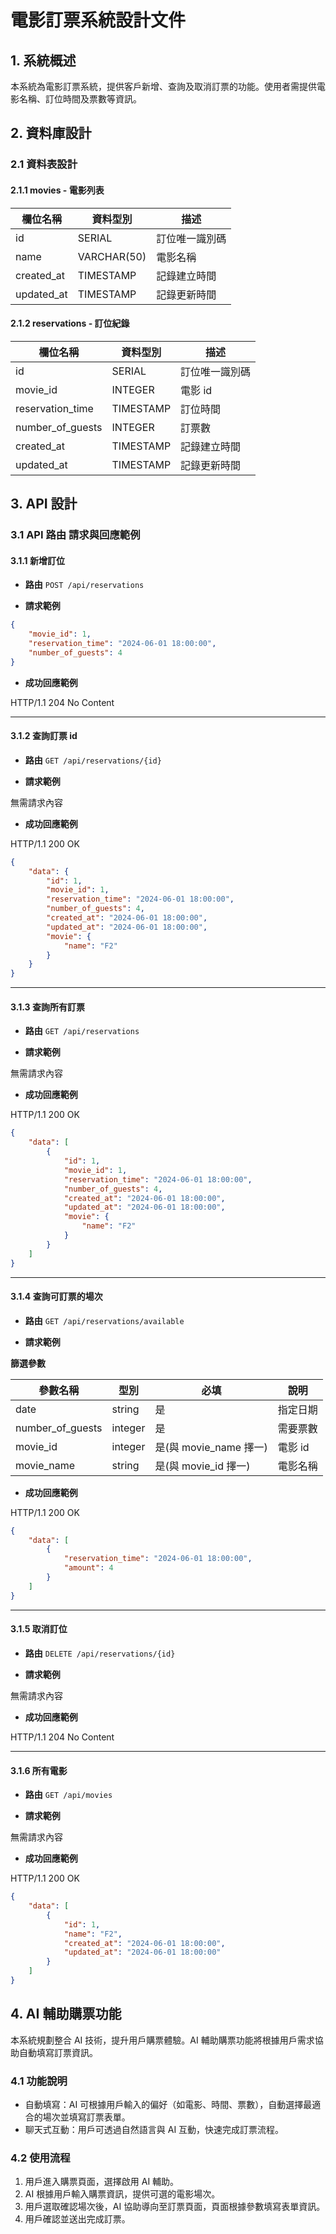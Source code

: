 # 電影訂票系統設計文件

## 1. 系統概述

本系統為電影訂票系統，提供客戶新增、查詢及取消訂票的功能。使用者需提供電影名稱、訂位時間及票數等資訊。

## 2. 資料庫設計

### 2.1 資料表設計

#### 2.1.1 movies - 電影列表

| 欄位名稱   | 資料型別    | 描述           |
| ---------- | ----------- | -------------- |
| id         | SERIAL      | 訂位唯一識別碼 |
| name       | VARCHAR(50) | 電影名稱       |
| created_at | TIMESTAMP   | 記錄建立時間   |
| updated_at | TIMESTAMP   | 記錄更新時間   |

#### 2.1.2 reservations - 訂位紀錄

| 欄位名稱         | 資料型別  | 描述           |
| ---------------- | --------- | -------------- |
| id               | SERIAL    | 訂位唯一識別碼 |
| movie_id         | INTEGER   | 電影 id        |
| reservation_time | TIMESTAMP | 訂位時間       |
| number_of_guests | INTEGER   | 訂票數         |
| created_at       | TIMESTAMP | 記錄建立時間   |
| updated_at       | TIMESTAMP | 記錄更新時間   |

## 3. API 設計

### 3.1 API 路由 請求與回應範例

#### 3.1.1 新增訂位

-   **路由**
    `POST /api/reservations`

-   **請求範例**

```json
{
    "movie_id": 1,
    "reservation_time": "2024-06-01 18:00:00",
    "number_of_guests": 4
}
```

-   **成功回應範例**

HTTP/1.1 204 No Content

---

#### 3.1.2 查詢訂票 id

-   **路由**
    `GET /api/reservations/{id}`

-   **請求範例**

無需請求內容

-   **成功回應範例**

HTTP/1.1 200 OK

```json
{
    "data": {
        "id": 1,
        "movie_id": 1,
        "reservation_time": "2024-06-01 18:00:00",
        "number_of_guests": 4,
        "created_at": "2024-06-01 18:00:00",
        "updated_at": "2024-06-01 18:00:00",
        "movie": {
            "name": "F2"
        }
    }
}
```

---

#### 3.1.3 查詢所有訂票

-   **路由**
    `GET /api/reservations`

-   **請求範例**

無需請求內容

-   **成功回應範例**

HTTP/1.1 200 OK

```json
{
    "data": [
        {
            "id": 1,
            "movie_id": 1,
            "reservation_time": "2024-06-01 18:00:00",
            "number_of_guests": 4,
            "created_at": "2024-06-01 18:00:00",
            "updated_at": "2024-06-01 18:00:00",
            "movie": {
                "name": "F2"
            }
        }
    ]
}
```

---

#### 3.1.4 查詢可訂票的場次

-   **路由**
    `GET /api/reservations/available`

-   **請求範例**

**篩選參數**

| 參數名稱         | 型別    | 必填                   | 說明     |
| ---------------- | ------- | ---------------------- | -------- |
| date             | string  | 是                     | 指定日期 |
| number_of_guests | integer | 是                     | 需要票數 |
| movie_id         | integer | 是(與 movie_name 擇一) | 電影 id  |
| movie_name       | string  | 是(與 movie_id 擇一)   | 電影名稱 |

-   **成功回應範例**

HTTP/1.1 200 OK

```json
{
    "data": [
        {
            "reservation_time": "2024-06-01 18:00:00",
            "amount": 4
        }
    ]
}
```

---

#### 3.1.5 取消訂位

-   **路由**
    `DELETE /api/reservations/{id}`

-   **請求範例**

無需請求內容

-   **成功回應範例**

HTTP/1.1 204 No Content

---

#### 3.1.6 所有電影

-   **路由**
    `GET /api/movies`

-   **請求範例**

無需請求內容

-   **成功回應範例**

HTTP/1.1 200 OK

```json
{
    "data": [
        {
            "id": 1,
            "name": "F2",
            "created_at": "2024-06-01 18:00:00",
            "updated_at": "2024-06-01 18:00:00"
        }
    ]
}
```

## 4. AI 輔助購票功能

本系統規劃整合 AI 技術，提升用戶購票體驗。AI 輔助購票功能將根據用戶需求協助自動填寫訂票資訊。

### 4.1 功能說明

-   自動填寫：AI 可根據用戶輸入的偏好（如電影、時間、票數），自動選擇最適合的場次並填寫訂票表單。
-   聊天式互動：用戶可透過自然語言與 AI 互動，快速完成訂票流程。

### 4.2 使用流程

1. 用戶進入購票頁面，選擇啟用 AI 輔助。
2. AI 根據用戶輸入購票資訊，提供可選的電影場次。
3. 用戶選取確認場次後，AI 協助導向至訂票頁面，頁面根據參數填寫表單資訊。
4. 用戶確認並送出完成訂票。
